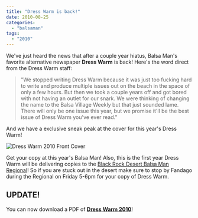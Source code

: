 ```yaml
---
title: "Dress Warm is back!"
date: 2010-08-25
categories: 
  - "balsaman"
tags: 
  - "2010"
---
```


We've just heard the news that after a couple year hiatus, Balsa Man's favorite alternative newspaper **Dress Warm** is back! Here's the word direct from the Dress Warm staff:

> "We stopped writing Dress Warm because it was just too fucking hard to write and produce multiple issues out on the beach in the space of only a few hours. But then we took a couple years off and got bored with not having an outlet for our snark. We were thinking of changing the name to the Balsa Village Weekly but that just sounded lame. There will only be one issue this year, but we promise it'll be the best issue of Dress Warm you've ever read."

And we have a exclusive sneak peak at the cover for this year's Dress Warm!

![Dress Warm 2010 Front Cover](/images/DressWarm-FrontCover.jpg "Dress Warm 2010 Front Cover")

Get your copy at this year's Balsa Man! Also, this is the first year Dress Warm will be delivering copies to the [Black Rock Desert Balsa Man Regional](https://balsaman.org/posts/black-rock-balsa-regional-2010-sept-3rd/)! So if you are stuck out in the desert make sure to stop by Fandago during the Regional on Friday 5-6pm for your copy of Dress Warm.

## UPDATE! 

You can now download a PDF of **[Dress Warm 2010](/static/uploads/DressWarm-2010-screen.pdf)**!
